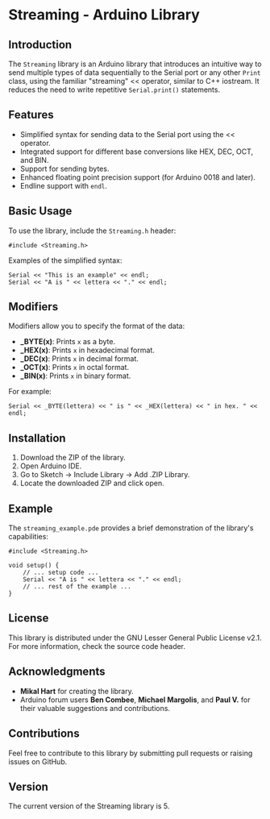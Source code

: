 # Streaming - Arduino Library

## Introduction

The `Streaming` library is an Arduino library that introduces an intuitive way to send multiple types of data sequentially to the Serial port or any other `Print` class, using the familiar "streaming" << operator, similar to C++ iostream. It reduces the need to write repetitive `Serial.print()` statements.

## Features

- Simplified syntax for sending data to the Serial port using the << operator.
- Integrated support for different base conversions like HEX, DEC, OCT, and BIN.
- Support for sending bytes.
- Enhanced floating point precision support (for Arduino 0018 and later).
- Endline support with `endl`.

## Basic Usage

To use the library, include the `Streaming.h` header:

```
#include <Streaming.h>
```

Examples of the simplified syntax:

```
Serial << "This is an example" << endl;
Serial << "A is " << lettera << "." << endl;
```

## Modifiers

Modifiers allow you to specify the format of the data:

- **_BYTE(x)**: Prints `x` as a byte.
- **_HEX(x)**: Prints `x` in hexadecimal format.
- **_DEC(x)**: Prints `x` in decimal format.
- **_OCT(x)**: Prints `x` in octal format.
- **_BIN(x)**: Prints `x` in binary format.

For example:

```
Serial << _BYTE(lettera) << " is " << _HEX(lettera) << " in hex. " << endl;
```

## Installation

1. Download the ZIP of the library.
2. Open Arduino IDE.
3. Go to Sketch -> Include Library -> Add .ZIP Library.
4. Locate the downloaded ZIP and click open.

## Example

The `streaming_example.pde` provides a brief demonstration of the library's capabilities:

```
#include <Streaming.h>

void setup() {
    // ... setup code ...
    Serial << "A is " << lettera << "." << endl;
    // ... rest of the example ...
}
```

## License

This library is distributed under the GNU Lesser General Public License v2.1. For more information, check the source code header.

## Acknowledgments

- **Mikal Hart** for creating the library.
- Arduino forum users **Ben Combee**, **Michael Margolis**, and **Paul V.** for their valuable suggestions and contributions.

## Contributions

Feel free to contribute to this library by submitting pull requests or raising issues on GitHub.

## Version

The current version of the Streaming library is 5.

